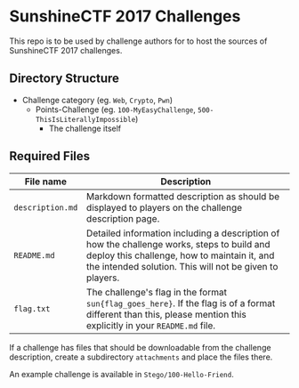 # SunshineCTF 2017 Challenges

This repo is to be used by challenge authors for to host the sources of SunshineCTF 2017 challenges.

## Directory Structure

* Challenge category (eg. `Web`, `Crypto`, `Pwn`)
   * Points-Challenge (eg. `100-MyEasyChallenge`, `500-ThisIsLiterallyImpossible`)
     * The challenge itself

## Required Files

| File name         | Description
|-------------------|-------------
| `description.md`  | Markdown formatted description as should be displayed to players on the challenge description page.
| `README.md`       | Detailed information including a description of how the challenge works, steps to build and deploy this challenge, how to maintain it, and the intended solution. This will not be given to players.
| `flag.txt`        | The challenge's flag in the format `sun{flag_goes_here}`. If the flag is of a format different than this, please mention this explicitly in your `README.md` file.

If a challenge has files that should be downloadable from the challenge description, create a subdirectory `attachments` and place the files there.

An example challenge is available in `Stego/100-Hello-Friend`.
